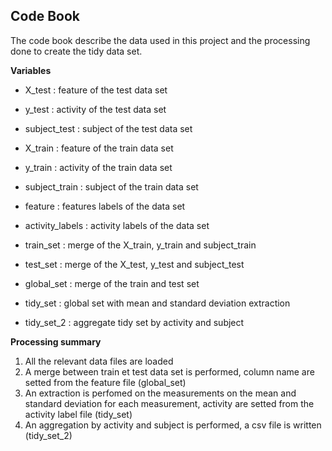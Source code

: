 ## Code Book

The code book describe the data used in this project and the processing done to create the tidy data set.

**Variables**

- X_test : feature of the test data set
- y_test : activity of the test data set
- subject_test : subject of the test data set
- X_train : feature of the train data set
- y_train : activity of the train data set
- subject_train : subject of the train data set
- feature : features labels of the data set
- activity_labels : activity labels of the data set

- train_set : merge of the X_train, y_train and subject_train
- test_set : merge of the X_test, y_test and subject_test
- global_set : merge of the train and test set

- tidy_set : global set with mean and standard deviation extraction

- tidy_set_2 : aggregate tidy set by activity and subject

**Processing summary**

1. All the relevant data files are loaded
2. A merge between train et test data set is performed, column name are setted from the feature file (global_set)
3. An extraction is perfomed on the measurements on the mean and standard deviation for each measurement, activity are setted from the activity label file (tidy_set)
4. An aggregation by activity and subject is performed, a csv file is written (tidy_set_2)
